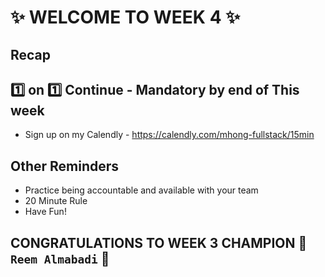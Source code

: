 # :sparkles: WELCOME TO WEEK 4 :sparkles:

## Recap

## :one: on :one: Continue - Mandatory by end of This week

- Sign up on my Calendly - https://calendly.com/mhong-fullstack/15min

## Other Reminders

- Practice being accountable and available with your team
- 20 Minute Rule
- Have Fun!

## CONGRATULATIONS TO WEEK 3 CHAMPION :star2: `Reem Almabadi` :star2: